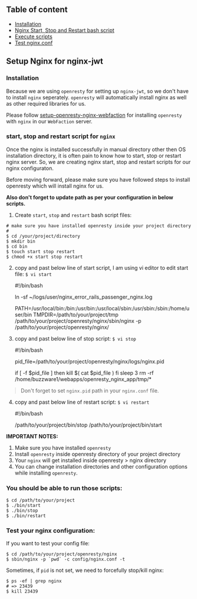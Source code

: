 ## Table of content

- [Installation](#installation)
- [Nginx Start, Stop and Restart bash script](#start-stop-and-restart-script-for-nginx)
- [Execute scripts](#you-should-be-able-to-run-those-scripts)
- [Test nginx.conf](#test-your-nginx-configuration)

## Setup Nginx for nginx-jwt

### Installation

Because we are using `openresty` for setting up `nginx-jwt`, so we don't have
to install `nginx` seperately. `openresty` will automatically install nginx
as well as other required libraries for us. 

Please follow [setup-openresty-nginx-webfaction](setup-openresty-nginx-webfaction.md)
for installing `openresty` with `nginx` in our `WebFaction` server.

### start, stop and restart script for `nginx`

Once the nginx is installed successfully in manual directory other then OS
installation directory, it is often pain to know how to start, stop or restart
nginx server. So, we are creating nginx start, stop and restart scripts for our
nginx configuraton.

Before moving forward, please make sure you have followed steps to install 
openresty which will install nginx for us.

>
**Also don't forget to update path as per your configuration in below scripts.**

1) Create `start`, `stop` and `restart` bash script files:

```
# make sure you have installed openresty inside your project directory
#
$ cd /your/project/directory
$ mkdir bin
$ cd bin
$ touch start stop restart
$ chmod +x start stop restart
```

2) copy and past below line of start script, I am using vi editor to edit 
start file: `$ vi start`

	#!/bin/bash
			
	ln -sf ~/logs/user/nginx_error_rails_passenger_nginx.log
	
	PATH=/usr/local/bin:/bin:/usr/bin:/usr/local/sbin:/usr/sbin:/sbin:/home/user/bin TMPDIR=/path/to/your/project/tmp /path/to/your/project/openresty/nginx/sbin/nginx -p /path/to/your/project/openresty/nginx/
		
		
3) copy and past below line of stop script: `$ vi stop`

	#!/bin/bash

	pid_file=/path/to/your/project/openresty/nginx/logs/nginx.pid

	if [ -f $pid_file ]
	then
  		kill $( cat $pid_file )
	fi
	sleep 3
	rm -rf /home/buzzware1/webapps/openresty_nginx_app/tmp/*
	
> Don't forget to set `nginx.pid` path in your `nginx.conf` file.

4) copy and past below line of restart script: `$ vi restart`
	
	#!/bin/bash
	
	/path/to/your/project/bin/stop
	/path/to/your/project/bin/start

**IMPORTANT NOTES:**

1. Make sure you have installed `openresty`
2. Install `openresty` inside openresty directory of your project directory
3. Your `nginx` will get installed inside openresty > nginx directory
4. You can change installation directories and other configuration options 
while installing `openresty`.

### You should be able to run those scripts:

	$ cd /path/to/your/project
	$ ./bin/start
	$ ./bin/stop
	$ ./bin/restart

### Test your nginx configuration:

If you want to test your config file:

	$ cd /path/to/your/project/openresty/nginx
	$ sbin/nginx -p `pwd` -c config/nginx.conf -t

Sometimes, if `pid` is not set, we need to forcefully stop/kill nginx:

	$ ps -ef | grep nginx
	# => 23439
	$ kill 23439
